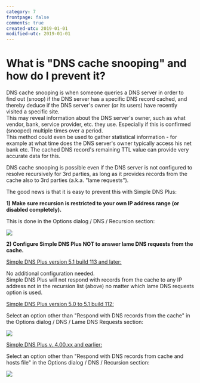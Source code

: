 ```yaml
---
category: 7
frontpage: false
comments: true
created-utc: 2019-01-01
modified-utc: 2019-01-01
---
```

# What is "DNS cache snooping" and how do I prevent it?

DNS cache snooping is when someone queries a DNS server in order to find out (snoop) if the DNS server has a specific DNS record cached, and thereby deduce if the DNS server's owner (or its users) have recently visited a specific site.  
This may reveal information about the DNS server's owner, such as what vendor, bank, service provider, etc. they use. Especially if this is confirmed (snooped) multiple times over a period.  
This method could even be used to gather statistical information - for example at what time does the DNS server's owner typically access his net bank etc. The cached DNS record's remaining TTL value can provide very accurate data for this.

DNS cache snooping is possible even if the DNS server is not configured to resolve recursively for 3rd parties, as long as it provides records from the cache also to 3rd parties (a.k.a. "lame requests").

The good news is that it is easy to prevent this with Simple DNS Plus:

**1) Make sure recursion is restricted to your own IP address range (or disabled completely).**

This is done in the Options dialog / DNS / Recursion section:

![](img/152/1.png)

**2) Configure Simple DNS Plus NOT to answer lame DNS requests from the cache.**

<u>Simple DNS Plus version 5.1 build 113 and later:</u>

No additional configuration needed.  
Simple DNS Plus will not respond with records from the cache to any IP address not in the recursion list (above) no matter which lame DNS requests option is used.

<u>Simple DNS Plus version 5.0 to 5.1 build 112:</u>

Select an option other than "Respond with DNS records from the cache" in the Options dialog / DNS / Lame DNS Requests section:

![](img/152/2.png)

<u>Simple DNS Plus v. 4.00.xx and earlier:</u>

Select an option other than "Respond with DNS records from cache and hosts file" in the Options dialog / DNS / Recursion section:

![](img/152/3.png)

